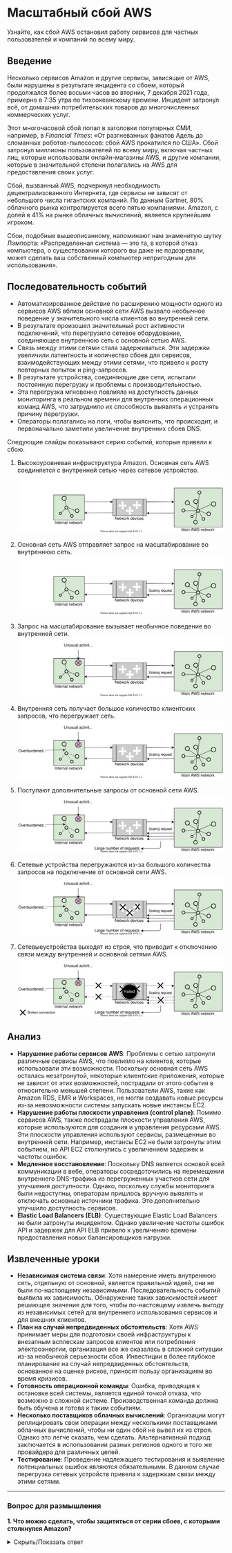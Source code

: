 # **Масштабный сбой AWS**

Узнайте, как сбой AWS остановил работу сервисов для частных пользователей и компаний по всему миру.

## **Введение**

Несколько сервисов Amazon и другие сервисы, зависящие от AWS, были нарушены в результате инцидента со сбоем, который продолжался более
восьми часов во вторник, 7 декабря 2021 года, примерно в 7:35 утра по тихоокеанскому времени. Инцидент затронул всё, от домашних
потребительских товаров до многочисленных коммерческих услуг.

Этот многочасовой сбой попал в заголовки популярных СМИ, например, в *Financial Times*: «От разгневанных фанатов Адель до сломанных
роботов-пылесосов: сбой AWS прокатился по США». Сбой затронул миллионы пользователей по всему миру, включая частных лиц, которые
использовали онлайн-магазины AWS, и другие компании, которые в значительной степени полагались на AWS для предоставления своих услуг.

Сбой, вызванный AWS, подчеркнул необходимость децентрализованного Интернета, где сервисы не зависят от небольшого числа гигантских компаний.
По данным Gartner, 80% облачного рынка контролируется всего пятью компаниями. Amazon, с долей в 41% на рынке облачных вычислений, является
крупнейшим игроком.

Сбои, подобные вышеописанному, напоминают нам знаменитую шутку Лэмпорта: «Распределенная система — это та, в которой отказ компьютера, о
существовании которого вы даже не подозревали, может сделать ваш собственный компьютер непригодным для использования».

## **Последовательность событий**

* Автоматизированное действие по расширению мощности одного из сервисов AWS вблизи основной сети AWS вызвало необычное поведение у
  значительного числа клиентов во внутренней сети.
* В результате произошел значительный рост активности подключений, что перегрузило сетевое оборудование, соединяющее внутреннюю сеть с
  основной сетью AWS.
* Связь между этими сетями стала задерживаться. Эти задержки увеличили латентность и количество сбоев для сервисов, взаимодействующих между
  этими сетями, что привело к росту повторных попыток и ping-запросов.
* В результате устройства, соединяющие две сети, испытали постоянную перегрузку и проблемы с производительностью.
* Эта перегрузка мгновенно повлияла на доступность данных мониторинга в реальном времени для внутренних операционных команд AWS, что
  затруднило их способность выявлять и устранять причину перегрузки.
* Операторы полагались на логи, чтобы выяснить, что происходит, и первоначально заметили увеличение внутренних сбоев DNS.

Следующие слайды показывают серию событий, которые привели к сбою.

1. Высокоуровневая инфраструктура Amazon. Основная сеть AWS соединяется с внутренней сетью через сетевое устройство.
   ![Image 1](img/image_34d29f01-804e-44a1-830e-152ca144b195.svg)

2. Основная сеть AWS отправляет запрос на масштабирование во внутреннюю сеть.
   ![Image 2](img/image_8e810cad-197e-40d2-ade1-fa58d7cb73c9.svg)

3. Запрос на масштабирование вызывает необычное поведение во внутренней сети.
   ![Image 3](img/image_135241c9-87ea-4d8d-b631-a67c9dc4276f.svg)

4. Внутренняя сеть получает большое количество клиентских запросов, что перегружает сеть.
   ![Image 4](img/image_09569fb5-53c1-40a0-bd32-365a97dd2f9d.svg)

5. Поступают дополнительные запросы от основной сети AWS.
   ![Image 5](img/image_52815c0b-c575-40b3-a56f-351b5365c081.svg)

6. Сетевые устройства перегружаются из-за большого количества запросов на подключение от основной сети AWS.
   ![Image 6](img/image_6ab48c4a-cd0e-40a1-86b2-a840843ad91a.svg)

7. Сетевыеустройства выходят из строя, что приводит к отключению связи между внутренней и основной сетями AWS.
   ![Image 7](img/image_28322385-4859-41dc-bdfe-fa62db444f4c.svg)

## **Анализ**

* **Нарушение работы сервисов AWS**: Проблемы с сетью затронули различные сервисы AWS, что повлияло на клиентов, которые использовали эти
  возможности. Поскольку основная сеть AWS осталась незатронутой, некоторые клиентские приложения, которые не зависят от этих возможностей,
  пострадали от этого события в относительно меньшей степени. Пользователи AWS, такие как Amazon RDS, EMR и Workspaces, не могли создавать
  новые ресурсы из-за невозможности системы запускать новые инстансы EC2.
* **Нарушение работы плоскости управления (control plane)**: Помимо сервисов AWS, также пострадали плоскости управления AWS, которые
  используются для создания и управления ресурсами AWS. Эти плоскости управления используют сервисы, размещенные во внутренней сети.
  Например, инстансы EC2 не были затронуты этим событием, но API EC2 столкнулись с увеличением задержек и частоты ошибок.
* **Медленное восстановление**: Поскольку DNS является основой всей коммуникации в вебе, операторы сосредоточились на перемещении
  внутреннего DNS-трафика из перегруженных участков сети для улучшения доступности. Однако, поскольку службы мониторинга были недоступны,
  операторам пришлось вручную выявлять и отключать основные источники трафика. Это дополнительно улучшило доступность сервисов.
* **Elastic Load Balancers (ELB)**: Существующие Elastic Load Balancers не были затронуты инцидентом. Однако увеличение частоты ошибок API и
  задержек для API ELB привело к увеличению времени предоставления новых балансировщиков нагрузки.

## **Извлеченные уроки**

* **Независимая система связи**: Хотя намерение иметь внутреннюю сеть, отдельную от основной, является правильной идеей, они не были
  по-настоящему независимыми. Последовательность событий выявила их зависимость. Обнаружение таких зависимостей имеет решающее значение для
  того, чтобы по-настоящему извлечь выгоду из независимых сетей для внутреннего использования сервисов и для внешних клиентов.
* **План на случай непредвиденных обстоятельств**: Хотя AWS принимает меры для подготовки своей инфраструктуры к внезапным всплескам
  запросов клиентов или потребления электроэнергии, организация все же оказалась в сложной ситуации из-за необычной серьезности сбоя.
  Инвестиции в более глубокое планирование на случай непредвиденных обстоятельств, основанное на оценке рисков, приносят пользу организациям
  во время кризисов.
* **Готовность операционной команды**: Ошибка, приводящая к остановке всей системы, является единой точкой отказа, что возможно в сложной
  системе. Производственная команда должна быть обучена и готова к таким событиям.
* **Несколько поставщиков облачных вычислений**: Организации могут реплицировать свои операции между несколькими поставщиками облачных
  вычислений, чтобы ни один сбой не вывел их из строя. Однако это легче сказать, чем сделать. Альтернативный подход заключается в
  использовании разных регионов одного и того же провайдера для различных целей.
* **Тестирование**: Проведение надлежащего тестирования и выявление потенциальных ошибок являются обязательными. В данном случае перегрузка
  сетевых устройств привела к задержкам связи между этими сетями.

---

### **Вопрос для размышления**

**1. Что можно сделать, чтобы защититься от серии сбоев, с которыми столкнулся Amazon?**

<details>
  <summary>Скрыть/Показать ответ</summary>

  <br>

Мы предлагаем следующие решения:

* Сквозная прозрачность на каждом уровне дает информацию, необходимую для правильной работы сайтов и сервисов.
* Создание приложения на нескольких облаках или в нескольких регионах AWS облегчило бы пострадавшим клиентам быстрое восстановление.
* Необходимо в крайней степени развязать сервисы, чтобы устранить проблемы с перекрестной зависимостью.

</details>
